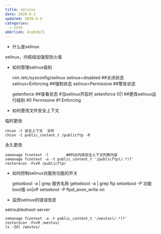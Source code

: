 ```yaml
---
title: selinux
date: 2020-6-3
updated: 2020-6-4
categories:
  - note
abbrlink: 4ce63b73
---
```

* 什么是selinux

selinux，内核级加强型防火墙

*  如何管理selinux级别


    vim /etc/sysconfig/selinux
        selinux=disabled		##关闭状态
        selinux=Enforcing		##强制状态
        selinux=Permissive		##警告状态

    getenforce			##查看状态
    #当selinux开启时
    setenforce 0|1			##更改selinux运行级别
    #0 Permissive
    #1 Enforcing

* 如何更改文件安全上下文

 临时更改

    chcon -t 安全上下文	文件
    chcon -t public_content_t /publicftp -R

永久更改

    semanage fcontext -l		##列出内核安全上下文列表内容
    semanage fcontext -a -t public_content_t '/publicftp(/.*)?'
    restorecon -FvvR /publicftp/

* 如何控制selinux对服务功能的开关


    getsebool -a | grep 服务名称
    getsebool -a | grep ftp
    setsebool -P 功能bool值 on|off
    setsebool -P	ftpd_anon_write on

* 监控selinux的错误信息

setroubleshoot-server


    semanage fcontext -a -t public_content_t '/westos(/.*)?'
    restorecon -FvvR /westos/
    ls -Zdl /westos/

